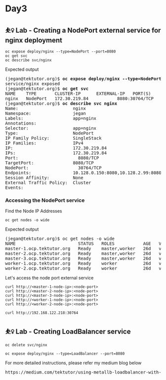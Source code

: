 # Day3

## ⛹️‍♀️ Lab - Creating a NodePort external service for nginx deployment
```
oc expose deploy/nginx --type=NodePort --port=8080
oc get svc
oc describe svc/nginx
```

Expected output
<pre>
(jegan@tektutor.org)$ <b>oc expose deploy/nginx --type=NodePort --port=8080</b>
service/nginx exposed
(jegan@tektutor.org)$ <b>oc get svc</b>
NAME    TYPE       CLUSTER-IP      EXTERNAL-IP   PORT(S)          AGE
nginx   NodePort   172.30.219.84   <none>        8080:30764/TCP   3s
(jegan@tektutor.org)$ <b>oc describe svc nginx</b>
Name:                     nginx
Namespace:                jegan
Labels:                   app=nginx
Annotations:              <none>
Selector:                 app=nginx
Type:                     NodePort
IP Family Policy:         SingleStack
IP Families:              IPv4
IP:                       172.30.219.84
IPs:                      172.30.219.84
Port:                     <unset>  8080/TCP
TargetPort:               8080/TCP
NodePort:                 <unset>  30764/TCP
Endpoints:                10.128.0.150:8080,10.128.2.99:8080,10.129.0.156:8080 + 2 more...
Session Affinity:         None
External Traffic Policy:  Cluster
Events:                   <none>
</pre>

### Accessing the NodePort service

Find the Node IP Addresses
```
oc get nodes -o wide
```
Expected output
<pre>
(jegan@tektutor.org)$ oc get nodes -o wide
NAME                        STATUS   ROLES           AGE   VERSION           INTERNAL-IP       EXTERNAL-IP   OS-IMAGE                                                        KERNEL-VERSION                 CONTAINER-RUNTIME
master-1.ocp.tektutor.org   Ready    master,worker   26d   v1.23.5+012e945   192.168.122.165   <none>        Red Hat Enterprise Linux CoreOS 410.84.202207262020-0 (Ootpa)   4.18.0-305.57.1.el8_4.x86_64   cri-o://1.23.3-11.rhaos4.10.gitddf4b1a.1.el8
master-2.ocp.tektutor.org   Ready    master,worker   26d   v1.23.5+012e945   192.168.122.250   <none>        Red Hat Enterprise Linux CoreOS 410.84.202207262020-0 (Ootpa)   4.18.0-305.57.1.el8_4.x86_64   cri-o://1.23.3-11.rhaos4.10.gitddf4b1a.1.el8
master-3.ocp.tektutor.org   Ready    master,worker   26d   v1.23.5+012e945   192.168.122.218   <none>        Red Hat Enterprise Linux CoreOS 410.84.202207262020-0 (Ootpa)   4.18.0-305.57.1.el8_4.x86_64   cri-o://1.23.3-11.rhaos4.10.gitddf4b1a.1.el8
worker-1.ocp.tektutor.org   Ready    worker          26d   v1.23.5+012e945   192.168.122.120   <none>        Red Hat Enterprise Linux CoreOS 410.84.202207262020-0 (Ootpa)   4.18.0-305.57.1.el8_4.x86_64   cri-o://1.23.3-11.rhaos4.10.gitddf4b1a.1.el8
worker-2.ocp.tektutor.org   Ready    worker          26d   v1.23.5+012e945   192.168.122.75    <none>        Red Hat Enterprise Linux CoreOS 410.84.202207262020-0 (Ootpa)   4.18.0-305.57.1.el8_4.x86_64   cri-o://1.23.3-11.rhaos4.10.gitddf4b1a.1.el8
</pre>

Let's access the node port external service

```
curl http://<master-1-node-ip>:<node-port>
curl http://<master-2-node-ip>:<node-port>
curl http://<master-3-node-ip>:<node-port>
curl http://<worker-1-node-ip>:<node-port>
curl http://<worker-2-node-ip>:<node-port>

curl http://192.168.122.218:30764
```

## ⛹️‍♀️ Lab - Creating LoadBalancer service

```
oc delete svc/nginx

oc expose deploy/nginx --type=LoadBalancer --port=8080
```

For more detailed instructions, please refer my medium blog below
<pre>
https://medium.com/tektutor/using-metallb-loadbalancer-with-bare-metal-openshift-onprem-4230944bfa35
</pre>


##
